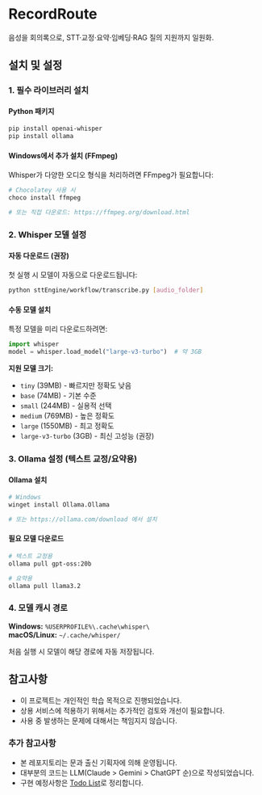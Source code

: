 # RecordRoute
음성을 회의록으로, STT·교정·요약·임베딩·RAG 질의 지원까지 일원화.

## 설치 및 설정

### 1. 필수 라이브러리 설치

#### Python 패키지
```bash
pip install openai-whisper
pip install ollama
```

#### Windows에서 추가 설치 (FFmpeg)
Whisper가 다양한 오디오 형식을 처리하려면 FFmpeg가 필요합니다:
```bash
# Chocolatey 사용 시
choco install ffmpeg

# 또는 직접 다운로드: https://ffmpeg.org/download.html
```

### 2. Whisper 모델 설정

#### 자동 다운로드 (권장)
첫 실행 시 모델이 자동으로 다운로드됩니다:
```bash
python sttEngine/workflow/transcribe.py [audio_folder]
```

#### 수동 모델 설치
특정 모델을 미리 다운로드하려면:
```python
import whisper
model = whisper.load_model("large-v3-turbo")  # 약 3GB
```

**지원 모델 크기:**
- `tiny` (39MB) - 빠르지만 정확도 낮음
- `base` (74MB) - 기본 수준
- `small` (244MB) - 실용적 선택
- `medium` (769MB) - 높은 정확도
- `large` (1550MB) - 최고 정확도
- `large-v3-turbo` (3GB) - 최신 고성능 (권장)

### 3. Ollama 설정 (텍스트 교정/요약용)

#### Ollama 설치
```bash
# Windows
winget install Ollama.Ollama

# 또는 https://ollama.com/download 에서 설치
```

#### 필요 모델 다운로드
```bash
# 텍스트 교정용
ollama pull gpt-oss:20b

# 요약용  
ollama pull llama3.2
```

### 4. 모델 캐시 경로

**Windows:** `%USERPROFILE%\.cache\whisper\`  
**macOS/Linux:** `~/.cache/whisper/`

처음 실행 시 모델이 해당 경로에 자동 저장됩니다.

## 참고사항

- 이 프로젝트는 개인적인 학습 목적으로 진행되었습니다.
- 상용 서비스에 적용하기 위해서는 추가적인 검토와 개선이 필요합니다.
- 사용 중 발생하는 문제에 대해서는 책임지지 않습니다.

### 추가 참고사항

- 본 레포지토리는 문과 출신 기획자에 의해 운영됩니다. 
- 대부분의 코드는 LLM(Claude > Gemini > ChatGPT 순)으로 작성되었습니다.
- 구현 예정사항은 [Todo List](/TodoList.md)로 정리합니다. 